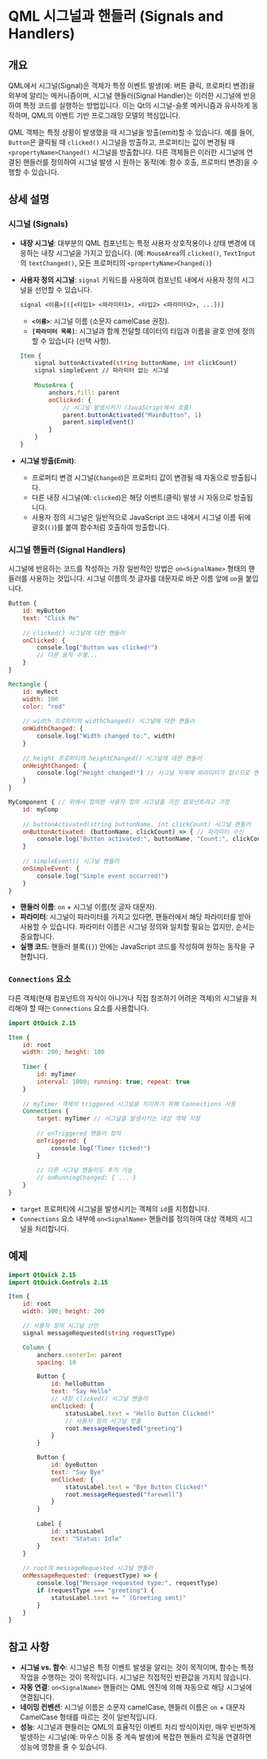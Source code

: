 # QML 시그널과 핸들러 (Signals and Handlers)

## 개요

QML에서 시그널(Signal)은 객체가 특정 이벤트 발생(예: 버튼 클릭, 프로퍼티 변경)을 외부에 알리는 메커니즘이며, 시그널 핸들러(Signal Handler)는 이러한 시그널에 반응하여 특정 코드를 실행하는 방법입니다. 이는 Qt의 시그널-슬롯 메커니즘과 유사하게 동작하며, QML의 이벤트 기반 프로그래밍 모델의 핵심입니다.

QML 객체는 특정 상황이 발생했을 때 시그널을 방출(emit)할 수 있습니다. 예를 들어, `Button`은 클릭될 때 `clicked()` 시그널을 방출하고, 프로퍼티는 값이 변경될 때 `<propertyName>Changed()` 시그널을 방출합니다. 다른 객체들은 이러한 시그널에 연결된 핸들러를 정의하여 시그널 발생 시 원하는 동작(예: 함수 호출, 프로퍼티 변경)을 수행할 수 있습니다.

## 상세 설명

### 시그널 (Signals)

*   **내장 시그널**: 대부분의 QML 컴포넌트는 특정 사용자 상호작용이나 상태 변경에 대응하는 내장 시그널을 가지고 있습니다. (예: `MouseArea`의 `clicked()`, `TextInput`의 `textChanged()`, 모든 프로퍼티의 `<propertyName>Changed()`)
*   **사용자 정의 시그널**: `signal` 키워드를 사용하여 컴포넌트 내에서 사용자 정의 시그널을 선언할 수 있습니다.

    ```qml
    signal <이름>[([<타입1> <파라미터1>, <타입2> <파라미터2>, ...])]
    ```
    *   **`<이름>`**: 시그널 이름 (소문자 camelCase 권장).
    *   **`[파라미터 목록]`**: 시그널과 함께 전달할 데이터의 타입과 이름을 괄호 안에 정의할 수 있습니다 (선택 사항).

    ```qml
    Item {
        signal buttonActivated(string buttonName, int clickCount)
        signal simpleEvent // 파라미터 없는 시그널
        
        MouseArea {
            anchors.fill: parent
            onClicked: {
                // 시그널 발생시키기 (JavaScript에서 호출)
                parent.buttonActivated("MainButton", 1) 
                parent.simpleEvent()
            }
        }
    }
    ```
*   **시그널 방출(Emit)**:
    *   프로퍼티 변경 시그널(`Changed`)은 프로퍼티 값이 변경될 때 자동으로 방출됩니다.
    *   다른 내장 시그널(예: `clicked`)은 해당 이벤트(클릭) 발생 시 자동으로 방출됩니다.
    *   사용자 정의 시그널은 일반적으로 JavaScript 코드 내에서 시그널 이름 뒤에 괄호(`()`)를 붙여 함수처럼 호출하여 방출합니다.

### 시그널 핸들러 (Signal Handlers)

시그널에 반응하는 코드를 작성하는 가장 일반적인 방법은 `on<SignalName>` 형태의 핸들러를 사용하는 것입니다. 시그널 이름의 첫 글자를 대문자로 바꾼 이름 앞에 `on`을 붙입니다.

```qml
Button {
    id: myButton
    text: "Click Me"
    
    // clicked() 시그널에 대한 핸들러
    onClicked: {
        console.log("Button was clicked!")
        // 다른 동작 수행...
    }
}

Rectangle {
    id: myRect
    width: 100
    color: "red"
    
    // width 프로퍼티의 widthChanged() 시그널에 대한 핸들러
    onWidthChanged: {
        console.log("Width changed to:", width)
    }
    
    // height 프로퍼티의 heightChanged() 시그널에 대한 핸들러
    onHeightChanged: {
        console.log("Height changed!") // 시그널 자체에 파라미터가 없으므로 핸들러도 없음
    }
}

MyComponent { // 위에서 정의한 사용자 정의 시그널을 가진 컴포넌트라고 가정
    id: myComp
    
    // buttonActivated(string buttonName, int clickCount) 시그널 핸들러
    onButtonActivated: (buttonName, clickCount) => { // 파라미터 수신
        console.log("Button activated:", buttonName, "Count:", clickCount)
    }
    
    // simpleEvent() 시그널 핸들러
    onSimpleEvent: {
        console.log("Simple event occurred!")
    }
}
```

*   **핸들러 이름**: `on` + 시그널 이름(첫 글자 대문자).
*   **파라미터**: 시그널이 파라미터를 가지고 있다면, 핸들러에서 해당 파라미터를 받아 사용할 수 있습니다. 파라미터 이름은 시그널 정의와 일치할 필요는 없지만, 순서는 중요합니다.
*   **실행 코드**: 핸들러 블록(`{}`) 안에는 JavaScript 코드를 작성하여 원하는 동작을 구현합니다.

### `Connections` 요소

다른 객체(현재 컴포넌트의 자식이 아니거나 직접 참조하기 어려운 객체)의 시그널을 처리해야 할 때는 `Connections` 요소를 사용합니다.

```qml
import QtQuick 2.15

Item {
    id: root
    width: 200; height: 100
    
    Timer {
        id: myTimer
        interval: 1000; running: true; repeat: true
    }
    
    // myTimer 객체의 triggered 시그널을 처리하기 위해 Connections 사용
    Connections {
        target: myTimer // 시그널을 발생시키는 대상 객체 지정
        
        // onTriggered 핸들러 정의
        onTriggered: {
            console.log("Timer ticked!")
        }
        
        // 다른 시그널 핸들러도 추가 가능
        // onRunningChanged: { ... }
    }
}
```
*   `target` 프로퍼티에 시그널을 발생시키는 객체의 `id`를 지정합니다.
*   `Connections` 요소 내부에 `on<SignalName>` 핸들러를 정의하여 대상 객체의 시그널을 처리합니다.

## 예제

```qml
import QtQuick 2.15
import QtQuick.Controls 2.15

Item {
    id: root
    width: 300; height: 200

    // 사용자 정의 시그널 선언
    signal messageRequested(string requestType)

    Column {
        anchors.centerIn: parent
        spacing: 10

        Button {
            id: helloButton
            text: "Say Hello"
            // 내장 clicked() 시그널 핸들러
            onClicked: {
                statusLabel.text = "Hello Button Clicked!"
                // 사용자 정의 시그널 방출
                root.messageRequested("greeting")
            }
        }

        Button {
            id: byeButton
            text: "Say Bye"
            onClicked: {
                statusLabel.text = "Bye Button Clicked!"
                root.messageRequested("farewell")
            }
        }
        
        Label {
            id: statusLabel
            text: "Status: Idle"
        }
    }
    
    // root의 messageRequested 시그널 핸들러
    onMessageRequested: (requestType) => {
        console.log("Message requested type:", requestType)
        if (requestType === "greeting") {
            statusLabel.text += " (Greeting sent)"
        }
    }
}
```

## 참고 사항

*   **시그널 vs. 함수**: 시그널은 특정 이벤트 발생을 알리는 것이 목적이며, 함수는 특정 작업을 수행하는 것이 목적입니다. 시그널은 직접적인 반환값을 가지지 않습니다.
*   **자동 연결**: `on<SignalName>` 핸들러는 QML 엔진에 의해 자동으로 해당 시그널에 연결됩니다.
*   **네이밍 컨벤션**: 시그널 이름은 소문자 camelCase, 핸들러 이름은 `on` + 대문자 CamelCase 형태를 따르는 것이 일반적입니다.
*   **성능**: 시그널과 핸들러는 QML의 효율적인 이벤트 처리 방식이지만, 매우 빈번하게 발생하는 시그널(예: 마우스 이동 중 계속 발생)에 복잡한 핸들러 로직을 연결하면 성능에 영향을 줄 수 있습니다. 